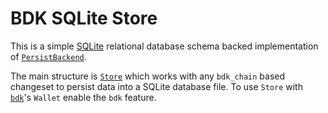 # BDK SQLite Store

This is a simple [SQLite] relational database schema backed implementation of
[`PersistBackend`](`bdk_persist::PersistBackend`).

The main structure is [`Store`](`store::Store`) which works with any `bdk_chain` based changeset to persist data into a SQLite database file. To use `Store` with [`bdk`]'s `Wallet` enable the `bdk` feature.

[`bdk`]: https://docs.rs/bdk/latest
[`bdk_chain`]: https://docs.rs/bdk_chain/latest
[SQLite]: https://www.sqlite.org/index.html
